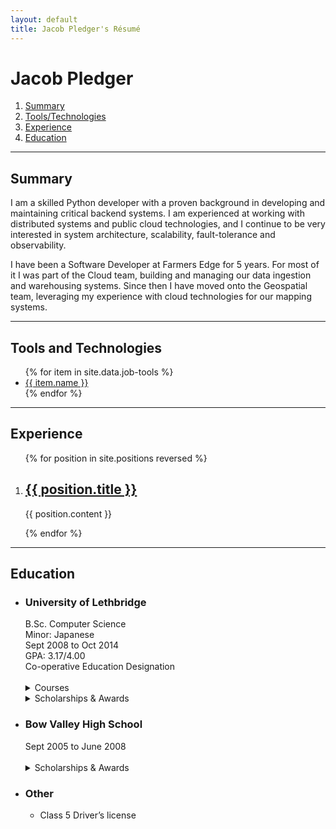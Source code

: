 ```yaml
---
layout: default
title: Jacob Pledger's Résumé
---
```


# Jacob Pledger

<section class="toc">
<ol class="resume-toc">
<li><a href="#summary">Summary</a></li>
<li><a href="#tools">Tools/Technologies</a></li>
<li><a href="#experience">Experience</a></li>
<li><a href="#education">Education</a></li>
</ol>
</section>

---

<section class="summary">
<h2 id="summary">Summary</h2>
<p>
I am a skilled Python developer with a proven background in developing and maintaining critical backend systems. I am experienced at working with distributed systems and public cloud technologies, and I continue to be very interested in system architecture, scalability, fault-tolerance and observability.
</p>
<p>
I have been a Software Developer at Farmers Edge for 5 years. For most of it I was part of the Cloud team, building and managing our data ingestion and warehousing systems. Since then I have moved onto the Geospatial team, leveraging my experience with cloud technologies for our mapping systems.
</p>
</section>

---

<section class="tools">
<h2 id="tools">Tools and Technologies</h2>
<ul class="tool-list">
{% for item in site.data.job-tools %}
<li><a href="{{ item.link }}">{{ item.name }}</a></li>
{% endfor %}
</ul>
</section>

---

<section class="work-experience">
<h2 id="experience">Experience</h2>
<ol reversed class="job-position-list">
{% for position in site.positions reversed %}
<li>
<h2><a href="{{ position.url }}">{{ position.title }}</a></h2>
<p>{{ position.content }}</p>
</li>
{% endfor %}
</ol>
</section>

---

<section class="education">
<h2 id="education">Education</h2>
<ul class="education-list">
<li>
<h3>University of Lethbridge</h3>
<section class="education-major">B.Sc. Computer Science</section>
<section class="education-minor">Minor: Japanese</section>
<section class ="education-date"><time datetime="2008-09">Sept 2008</time> to <time datetime="2014-10-18">Oct 2014</time></section>
<section class="education-gpa">GPA: 3.17/4.00</section>
Co-operative Education Designation<br>
<br>

<section class="education-courses">
<details>
<summary>Courses</summary>
<dl class="courses-list">
{% for course in site.data.courses %}
{% if course.link %}
<dt>{{ course.number }}</dt>
<dd><a href="{{ course.link }}">{{ course.name }}</a></dd>
{% else %}
<dt>{{ course.number }}</dt>
<dd>{{ course.name }}</dd>
{% endif %}
{% endfor %}
</dl>
</details>
</section>

<details>
<summary>Scholarships & Awards</summary>
<ul class="award-list">
<li><a href="http://www.cs.uleth.ca/~wismath/spring12/">Won best project in Computer Graphics course, Spring 2012</a></li>
<li><a href="https://uleth.academicworks.ca/opportunities/4128">Jason Lang Scholarship, Fall 2011</a></li>
<li>Dean’s Honour List for Fall 2010 Semester</li>
</ul>
</details>

</li>

<li>
<h3>Bow Valley High School</h3>
<section class ="education-date"><time datetime="2005-09">Sept 2005</time> to <time datetime="2008-06">June 2008</time></section>
<br>
<details>
<summary>Scholarships & Awards</summary>
<ul class="award-list">
<li>Alexander Rutherford Scholarship, June 2008</li>
</ul>
</details>
</li>
<li>
<h3>Other</h3>
<ul>
<li>Class 5 Driver’s license</li>
</ul>
</li>
</ul>

</section>
